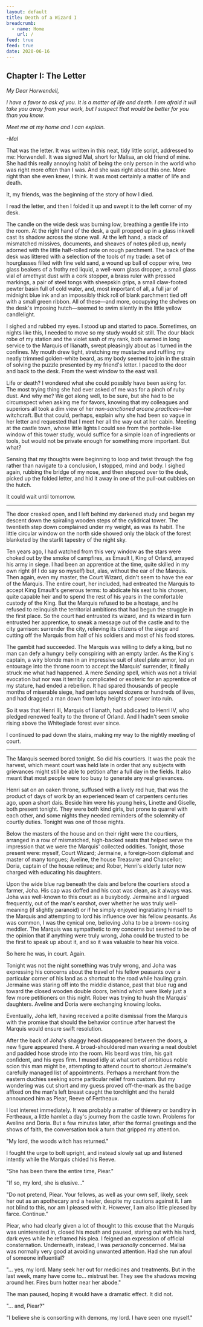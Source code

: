 ```yaml
---
layout: default
title: Death of a Wizard I
breadcrumb:
  - name: Home
    url: /
feed: true
feed: true
date: 2020-06-16
---
```

Chapter I: The Letter
---------------------

*My Dear Horwendell,*

*I have a favor to ask of you. It is a matter of life and death. I am afraid it will take you away from your work, but I suspect that would be better for you than you know.*

*Meet me at my home and I can explain.*

*-Mal*

That was the letter. It was written in this neat, tidy little script, addressed to me: Horwendell. It was signed Mal, short for Malisa, an old friend of mine. She had this really annoying habit of being the only person in the world who was right more often than I was. And she was right about this one. More right than she even knew, I think. It was most certainly a matter of life and death.

It, my friends, was the beginning of the story of how I died.

I read the letter, and then I folded it up and swept it to the left corner of my desk.

The candle on the wide desk was burning low, breathing a gentle life into the room. At the right hand of the desk, a quill propped up in a glass inkwell cast its shadow across the stone wall. At the left hand, a stack of mismatched missives, documents, and sheaves of notes piled up, newly adorned with the little half-rolled note on rough parchment. The back of the desk was littered with a selection of the tools of my trade: a set of hourglasses filled with fine veld sand, a wound up ball of copper wire, two glass beakers of a frothy red liquid, a well-worn glass dropper, a small glass vial of amethyst dust with a cork stopper, a brass ruler with pressed markings, a pair of steel tongs with sheepskin grips, a small claw-footed pewter basin full of cold water, and, most important of all, a full jar of midnight blue ink and an impossibly thick roll of blank parchment tied off with a small green ribbon. All of these—and more, occupying the shelves on the desk's imposing hutch—seemed to swim silently in the little yellow candlelight.

I sighed and rubbed my eyes. I stood up and started to pace. Sometimes, on nights like this, I needed to move so my study would sit still. The dour black robe of my station and the violet sash of my rank, both earned in long service to the Marquis of Ilianath, swept pleasingly about as I turned in the confines. My mouth drew tight, stretching my mustache and ruffling my neatly trimmed golden-white beard, as my body seemed to join in the strain of solving the puzzle presented by my friend's letter. I paced to the door and back to the desk. From the west window to the east wall.

Life or death? I wondered what she could possibly have been asking for. The most trying thing she had ever asked of me was for a pinch of ruby dust. And why me? We got along well, to be sure, but she had to be circumspect when asking me for favors, knowing that my colleagues and superiors all took a dim view of her *non-sanctioned arcane practices*—her witchcraft. But that could, perhaps, explain why she had been so vague in her letter and requested that I meet her all the way out at her cabin. Meeting at the castle town, whose little lights I could see from the porthole-like window of this tower study, would suffice for a simple loan of ingredients or tools, but would not be private enough for something more important. But what?

Sensing that my thoughts were beginning to loop and twist through the fog rather than navigate to a conclusion, I stopped, mind and body. I sighed again, rubbing the bridge of my nose, and then stepped over to the desk, picked up the folded letter, and hid it away in one of the pull-out cubbies on the hutch.

It could wait until tomorrow.

---

The door creaked open, and I left behind my darkened study and began my descent down the spiraling wooden steps of the cylidrical tower. The twentieth step down complained under my weight, as was its habit. The little circular window on the north side showed only the black of the forest blanketed by the starlit tapestry of the night sky.

Ten years ago, I had watched from this very window as the stars were choked out by the smoke of campfires, as Emault I, King of Orland, arrayed his army in siege. I had been an apprentice at the time, quite skilled in my own right (if I do say so myself) but, alas, without the ear of the Marquis. Then again, even my master, the Court Wizard, didn't seem to have the ear of the Marquis. The entire court, her included, had entreated the Marquis to accept King Emault's generous terms: to abdicate his seat to his chosen, quite capable heir and to spend the rest of his years in the comfortable custody of the King. But the Marquis refused to be a hostage, and he refused to relinquish the territorial ambitions that had begun the struggle in the first place. So the court had entrusted its wizard, and its wizard in turn entrusted her apprentice, to sneak a message out of the castle and to the city garrison: surrender the city, relieving its citizens of the siege and cutting off the Marquis from half of his soldiers and most of his food stores.

The gambit had succeeded. The Marquis was willing to defy a king, but no man can defy a hungry belly conspiring with an empty larder. As the King's captain, a wiry blonde man in an impressive suit of steel plate armor, led an entourage into the throne room to accept the Marquis' surrender, it finally struck me what had happened. A mere *Sending* spell, which was not a trivial evocation but nor was it terribly complicated or esoteric for an apprentice of my stature, had ended a rebellion. It had spared thousands of people months of miserable siege, had perhaps saved dozens or hundreds of lives, and had dragged a man down from lofty heights of power into ruin.

So it was that Henri III, Marquis of Ilianath, had abdicated to Henri IV, who pledged renewed fealty to the throne of Orland. And I hadn't seen smoke rising above the Whiteglade forest ever since.

I continued to pad down the stairs, making my way to the nightly meeting of court.

---

The Marquis seemed bored tonight. So did his courtiers. It was the peak the harvest, which meant court was held late in order that any subjects with grievances might still be able to petition after a full day in the fields. It also meant that most people were too busy to generate any real grievances.

Henri sat on an oaken throne, suffused with a lively red hue, that was the product of days of work by an experienced team of carpenters centuries ago, upon a short dais. Beside him were his young heirs, Linette and Giselle, both present tonight. They were both kind girls, but prone to quarrel with each other, and some nights they needed reminders of the solemnity of courtly duties. Tonight was one of those nights.

Below the masters of the house and on their right were the courtiers, arranged in a row of mismatched, high-backed seats that helped serve the impression that we were the Marquis' collected oddities. Tonight, those present were: myself, Court Wizard; Jermaine, a foreign-born diplomat and master of many tongues; Aveline, the house Treasurer and Chancellor; Doria, captain of the house retinue; and Rober, Henri's elderly tutor now charged with educating his daughters.

Upon the wide blue rug beneath the dais and before the courtiers stood a farmer, Joha. His cap was doffed and his coat was clean, as it always was. Joha was well-known to this court as a busybody. Jermaine and I argued frequently, out of the man's earshot, over whether he was truly well-meaning (if slightly paranoid) or if he simply enjoyed ingratiating himself to the Marquis and attempting to lord his influence over his fellow peasants. As was common, I was the cynical one, believing Joha to be a brown-nosing meddler. The Marquis was sympathetic to my concerns but seemed to be of the opinion that if anything were truly wrong, Joha could be trusted to be the first to speak up about it, and so it was valuable to hear his voice.

So here he was, in court. Again.

Tonight was not the night something was truly wrong, and Joha was expressing his concerns about the travel of his fellow peasants over a particular corner of his land as a shortcut to the road while hauling grain. Jermaine was staring off into the middle distance, past that blue rug and toward the closed wooden double doors, behind which were likely just a few more petitioners on this night. Rober was trying to hush the Marquis' daughters. Aveline and Doria were exchanging knowing looks.

Eventually, Joha left, having received a polite dismissal from the Marquis with the promise that should the behavior continue after harvest the Marquis would ensure swift resolution.

After the back of Joha's shaggy head disappeared between the doors, a new figure appeared there. A broad-shouldered man wearing a neat doublet and padded hose strode into the room. His beard was trim, his gait confident, and his eyes firm. I mused idly at what sort of ambitious noble scion this man might be, attempting to attend court to shortcut Jermaine's carefully managed list of appointments. Perhaps a merchant from the eastern duchies seeking some particular relief from custom. But my wondering was cut short and my guess proved off-the-mark as the badge affixed on the man's left breast caught the torchlight and the herald announced him as Piear, Reeve of Fertheaux.

I lost interest immediately. It was probably a matter of thievery or banditry in Fertheaux, a little hamlet a day's journey from the castle town. Problems for Aveline and Doria. But a few minutes later, after the formal greetings and the shows of faith, the conversation took a turn that gripped my attention.

"My lord, the woods witch has returned."

I fought the urge to bolt upright, and instead slowly sat up and listened intently while the Marquis chided his Reeve.

"She has been there the entire time, Piear."

"If so, my lord, she is elusive..."

"Do not pretend, Piear. Your fellows, as well as your own self, likely, seek her out as an apothecary and a healer, despite my cautions against it. I am not blind to this, nor am I pleased with it. However, I am also little pleased by farce. Continue."

Piear, who had clearly given a lot of thought to this excuse that the Marquis was uninterested in, closed his mouth and paused, staring out with his hard, dark eyes while he reframed his plea. I feigned an expression of official consternation. Underneath, instead, I was *personally* concerned. Malisa was normally very good at avoiding unwanted attention. Had she run afoul of someone influential?

"... yes, my lord. Many seek her out for medicines and treatments. But in the last week, many have come to... mistrust her. They see the shadows moving around her. Fires burn hotter near her abode."

The man paused, hoping it would have a dramatic effect. It did not.

"... and, Piear?"

"I believe she is consorting with demons, my lord. I have seen one myself."
